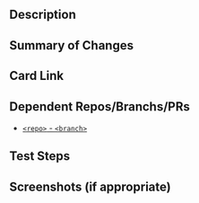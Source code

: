 <!--- Provide a general summary of your changes in the title above -->
<!--- Include Jira issue number to link PR to Jira -->
<!--- Example: Feature: Scan Interpretations [FAR-123] -->

## Description

<!--- 1-2 sentence summary of changes in PR // Narrative Format -->

## Summary of Changes

<!--- Go through files changed, with quick description of changes introduced in each file--->

## Card Link

<!--- Add link to JIRA/Trello Card -->
<!--- Example: [FAR-123] -->

## Dependent Repos/Branchs/PRs

<!--- Any repository/pull request that is required to fully test changes that is presented in respective PR-->

- [`<repo>` - `<branch>`](/url/to/pr)

## Test Steps

<!--- Please describe in detail how you tested your changes. -->
<!--- Include details of your testing environment, and the tests you ran to -->
<!--- see how your change affects other areas of the code, etc. -->

## Screenshots (if appropriate)

<!--- Add link to sketch screenshots when expected -->

